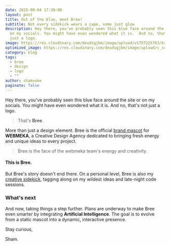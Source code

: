 ```yaml
---
date: 2025-09-04 17:39:00
layout: post
title: Out of the blue, meet Bree!
subtitle: Not every sidekick wears a cape, some just glow
description: Hey there, you've probably seen this blue face around the site or
  on my socials. You might have even wondered what it is.  And no, that's not
  just a logo.
image: https://res.cloudinary.com/deudsgjbm/image/upload/v1757225763/bree_lu4nrr.jpg
optimized_image: https://res.cloudinary.com/deudsgjbm/image/upload/c_scale,w_380/v1757225763/bree_lu4nrr.jpg
category: blog
tags:
  - bree
  - design
  - logo
  - ""
author: shamvoke
paginate: false
---
```

Hey there, you've probably seen this blue face around the site or on my socials. You might have even wondered what it is. And no, that's not just a logo.

>That's **Bree**.

More than just a design element. Bree is the official <ins>brand mascot</ins> for **WEBMEKA**, a Creative Design Agency dedicated to bringing fresh energy and unique ideas to every project. 

>Bree is the face of the webmeka team's energy and creativity.

#### This is Bree.
<script type="module" src="https://unpkg.com/@splinetool/viewer@1.10.56/build/spline-viewer.js"></script>
<spline-viewer hint loading-anim-type="spinner-small-dark" url="https://prod.spline.design/YRXzrIX2A9CvY195/scene.splinecode" style="width: 100%; height: 380px;"></spline-viewer>

But Bree's story doesn't end there. On a personal level, Bree is also my <ins>creative sidekick</ins>, tagging along on my wildest ideas and late-night code sessions.

### What's next
And now, taking things a step further. Plans are underway to make Bree even smarter by integrating **Artificial Intelligence**. The goal is to evolve from a static mascot into a dynamic, interactive presence.

Stay curious,

Sham.
